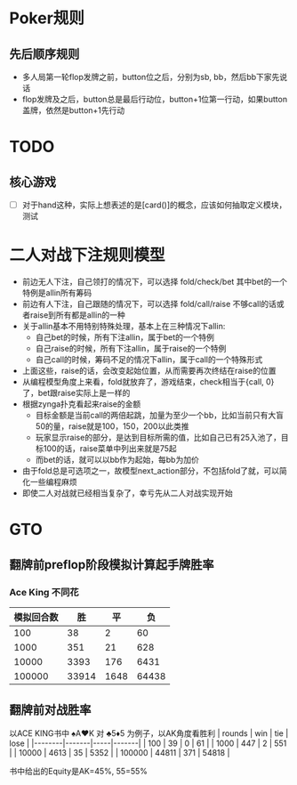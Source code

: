 # Poker规则

## 先后顺序规则

- 多人局第一轮flop发牌之前，button位之后，分别为sb, bb，然后bb下家先说话
- flop发牌及之后，button总是最后行动位，button+1位第一行动，如果button盖牌，依然是button+1先行动

# TODO

## 核心游戏

- [ ] 对于hand这种，实际上想表述的是[card()]的概念，应该如何抽取定义模块，测试

# 二人对战下注规则模型

- 前边无人下注，自己领打的情况下，可以选择 fold/check/bet 其中bet的一个特例是allin所有筹码
- 前边有人下注，自己跟随的情况下，可以选择 fold/call/raise 不够call的话或者raise到所有都是allin的一种
- 关于allin基本不用特别特殊处理，基本上在三种情况下allin:
  - 自己bet的时候，所有下注allin，属于bet的一个特例
  - 自己raise的时候，所有下注allin，属于raise的一个特例
  - 自己call的时候，筹码不足的情况下allin，属于call的一个特殊形式
- 上面这些，raise的话，会改变起始位置，从而需要再次终结在raise的位置
- 从编程模型角度上来看，fold就放弃了，游戏结束，check相当于{call, 0}了，bet跟raise实际上是一样的
- 根据zynga扑克看起来raise的金额
  - 目标金额是当前call的两倍起跳，加量为至少一个bb，比如当前只有大盲50的量，raise就是100，150，200以此类推
  - 玩家显示raise的部分，是达到目标所需的值，比如自己已有25入池了，目标100的话，raise菜单中列出来就是75起
  - 而bet的话，就可以以bb作为起始，每bb为加价
- 由于fold总是可选项之一，故模型next_action部分，不包括fold了就，可以简化一些编程麻烦
- 即使二人对战就已经相当复杂了，幸亏先从二人对战实现开始

# GTO

## 翻牌前preflop阶段模拟计算起手牌胜率

### Ace King 不同花
| 模拟回合数 |    胜 |   平 |    负 |
|  --------- |  ---- | ---- |   --- |
|        100 |    38 |    2 |    60 |
|       1000 |   351 |   21 |   628 |
|      10000 |  3393 |  176 |  6431 |
|     100000 | 33914 | 1648 | 64438 |

## 翻牌前对战胜率
以ACE KING书中 ♠️A♥️K 对 ♣️5♦️5 为例子，以AK角度看胜利
| rounds |   win | tie |  lose |
|--------|-------|-----|-------|
|    100 |    39 |   0 |    61 |
|   1000 |   447 |   2 |   551 |
|  10000 |  4613 |  35 |  5352 |
| 100000 | 44811 | 371 | 54818 |

书中给出的Equity是AK=45%, 55=55%

